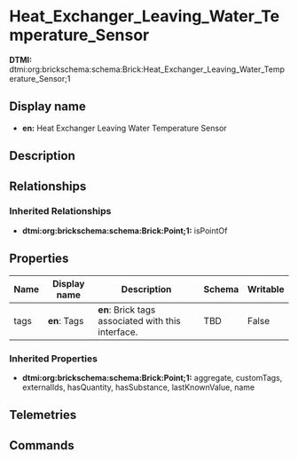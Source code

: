 # Heat_Exchanger_Leaving_Water_Temperature_Sensor
**DTMI:** dtmi:org:brickschema:schema:Brick:Heat_Exchanger_Leaving_Water_Temperature_Sensor;1
## Display name
- **en:** Heat Exchanger Leaving Water Temperature Sensor
## Description
## Relationships
### Inherited Relationships
* **dtmi:org:brickschema:schema:Brick:Point;1:** isPointOf
## Properties
|Name|Display name|Description|Schema|Writable|
|-|-|-|-|-|
|tags|**en**: Tags|**en**: Brick tags associated with this interface.|TBD|False|
### Inherited Properties
* **dtmi:org:brickschema:schema:Brick:Point;1:** aggregate, customTags, externalIds, hasQuantity, hasSubstance, lastKnownValue, name
## Telemetries
## Commands
